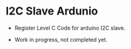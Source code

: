 # I2C Slave Ardunio 

- Register Level C Code for arduino I2C slave.

- Work in progress, not completed yet. 